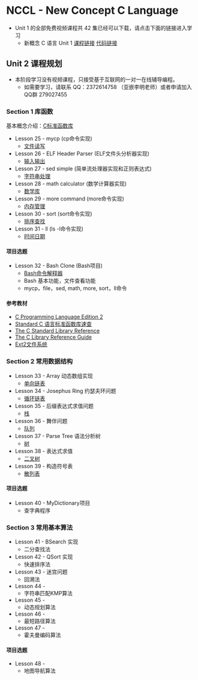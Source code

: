 NCCL - New Concept C Language
=============================

* Unit 1 的全部免费视频课程共 42 集已经可以下载，请点击下面的链接进入学习
    - 新概念 C 语言 Unit 1 [课程链接](https://github.com/limingth/NCCL/blob/master/Unit-1/README.md)  [代码链接](https://github.com/limingth/NCCL.codes)

## Unit 2 课程规划 

* 本阶段学习没有视频课程，只接受基于互联网的一对一在线辅导编程。
  - 如需要学习，请联系 QQ：2372614758 （亚嵌李明老师）或者申请加入QQ群 279027455

### Section 1 库函数
基本概念介绍：[C标准函数库](http://zh.wikipedia.org/zh-cn/C%E6%A8%99%E6%BA%96%E5%87%BD%E5%BC%8F%E5%BA%AB) 

* Lesson 25 - mycp (cp命令实现)
  - [文件读写](Lesson-25.md)
* Lesson 26 - ELF Header Parser (ELF文件头分析器实现)
  - [输入输出](Lesson-26.md)
* Lesson 27 - sed simple (简单流处理器实现和正则表达式)
  - [字符串处理](Lesson-27.md)
* Lesson 28 - math calculator (数学计算器实现)
  - [数学库](Lesson-28.md)
* Lesson 29 - more command (more命令实现)
  - [内存管理](Lesson-29.md)
* Lesson 30 - sort (sort命令实现)
  - [排序查找](Lesson-30.md)
* Lesson 31 - ll (ls -l命令实现)
  - [时间日期](Lesson-31.md)

#### 项目选题
* Lesson 32 - Bash Clone (Bash项目)
  - [Bash命令解释器](Lesson-32.md)  
  - Bash 基本功能，文件查看功能
  - mycp，file，sed, math, more, sort，ll命令

#### 参考教材
* [C Programming Language Edition 2](http://ishare.iask.sina.com.cn/download/explain.php?fileid=2302709)
* [Standard C 语言标准函数库速查](http://ganquan.info/standard-c/)
* [The C Standard Library Reference](http://www.tutorialspoint.com/c_standard_library/)
* [The C Library Reference Guide](http://www.acm.uiuc.edu/webmonkeys/book/c_guide/)
* [Ext2文件系统](http://learn.akae.cn/media/ch29s02.html)

### Section 2 常用数据结构
* Lesson 33 - Array 动态数组实现
  - [单向链表](Lesson-33.md)
* Lesson 34 - Josephus Ring 约瑟夫环问题
  - [循环链表](Lesson-34.md)
* Lesson 35 - 后缀表达式求值问题
  - [栈](Lesson-35.md)
* Lesson 36 - 舞伴问题
  - [队列](Lesson-36.md)
* Lesson 37 - Parse Tree 语法分析树
  - [树](Lesson-37.md)
* Lesson 38 - 表达式求值
  - [二叉树](Lesson-38.md)
* Lesson 39 - 构造符号表
  - [散列表](Lesson-39.md) 

#### 项目选题
* Lesson 40 - MyDictionary项目
  - 查字典程序

### Section 3 常用基本算法
* Lesson 41 - BSearch 实现
  - 二分查找法
* Lesson 42 - QSort 实现
  - 快速排序法
* Lesson 43 - 迷宫问题
  - 回溯法
* Lesson 44 - 
  - 字符串匹配KMP算法
* Lesson 45 - 
  - 动态规划算法
* Lesson 46 - 
  - 最短路径算法
* Lesson 47 - 
  - 霍夫曼编码算法

#### 项目选题
* Lesson 48 - 
  - 地图导航算法

